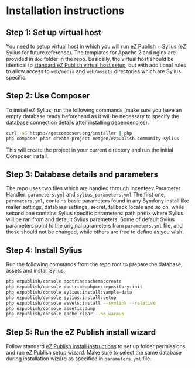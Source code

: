 # Installation instructions

## Step 1: Set up virtual host

You need to setup virtual host in which you will run eZ Publish + Sylius (eZ Sylius for future reference).
The templates for Apache 2 and nginx are provided in `doc` folder in the repo. Basically, the virtual host
should be identical to [standard eZ Publish virtual host setup](https://doc.ez.no/display/EZP/Virtual+host+setup),
but with additional rules to allow access to `web/media` and `web/assets` directories which are Sylius specific.

## Step 2: Use Composer

To install eZ Sylius, run the following commands (make sure you have an empty database ready beforehand
as it will be necessary to specify the database connection details after installing dependencies):
  
```bash
curl -sS https://getcomposer.org/installer | php
php composer.phar create-project netgen/ezpublish-community-sylius
```

This will create the project in your current directory and run the initial Composer install.

## Step 3: Database details and parameters
  
The repo uses two files which are handled through Incenteev Parameter Handler: `parameters.yml`
and `sylius_parameters.yml` The first one, `parameters.yml`, contains basic parameters found in
any Symfony install like mailer settings, database settings, secret, fallback locale and so on,
while second one contains Sylius specific parameters: path prefix where Sylius will be ran from and
default Sylius parameters. Some of default Sylius parameters point to the original parameters from
`parameters.yml` file, and those should not be changed, while others are free to define as you wish. 

## Step 4: Install Sylius

Run the following commands from the repo root to prepare the database, assets and install Sylius:
  
```bash
php ezpublish/console doctrine:schema:create
php ezpublish/console doctrine:phpcr:repository:init
php ezpublish/console sylius:install:sample-data
php ezpublish/console sylius:install:setup
php ezpublish/console assets:install --symlink --relative
php ezpublish/console assetic:dump
php ezpublish/console cache:clear --no-warmup
```

## Step 5: Run the eZ Publish install wizard

Follow standard [eZ Publish install instructions](https://github.com/netgen/ezpublish-community-sylius/blob/sylius_integration/EZPUBLISH_INSTALL.md)
to set up folder permissions and run eZ Publish setup wizard. Make sure to select the same database
during installation wizard as specified in `parameters.yml` file.
